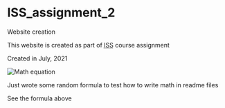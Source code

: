 # ISS_assignment_2
Website creation

This website is created as part of <abbr title = "Introduction to Software Systems">ISS</abbr> course assignment

Created in July, 2021

![Math equation](https://render.githubusercontent.com/render/math?math=e^{i%20\pi}%20=%20-1)

Just wrote some random formula to test how to write math in readme files

See the formula above
